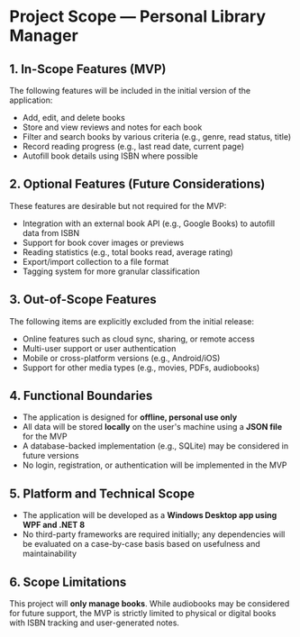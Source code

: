 # Project Scope — Personal Library Manager

## 1. In-Scope Features (MVP)

The following features will be included in the initial version of the application:

- Add, edit, and delete books
- Store and view reviews and notes for each book
- Filter and search books by various criteria (e.g., genre, read status, title)
- Record reading progress (e.g., last read date, current page)
- Autofill book details using ISBN where possible

## 2. Optional Features (Future Considerations)

These features are desirable but not required for the MVP:

- Integration with an external book API (e.g., Google Books) to autofill data from ISBN
- Support for book cover images or previews
- Reading statistics (e.g., total books read, average rating)
- Export/import collection to a file format
- Tagging system for more granular classification

## 3. Out-of-Scope Features

The following items are explicitly excluded from the initial release:

- Online features such as cloud sync, sharing, or remote access
- Multi-user support or user authentication
- Mobile or cross-platform versions (e.g., Android/iOS)
- Support for other media types (e.g., movies, PDFs, audiobooks)

## 4. Functional Boundaries

- The application is designed for **offline, personal use only**
- All data will be stored **locally** on the user's machine using a **JSON file** for the MVP
- A database-backed implementation (e.g., SQLite) may be considered in future versions
- No login, registration, or authentication will be implemented in the MVP

## 5. Platform and Technical Scope

- The application will be developed as a **Windows Desktop app using WPF and .NET 8**
- No third-party frameworks are required initially; any dependencies will be evaluated on a case-by-case basis based on usefulness and maintainability

## 6. Scope Limitations

This project will **only manage books**. While audiobooks may be considered for future support, the MVP is strictly limited to physical or digital books with ISBN tracking and user-generated notes.

